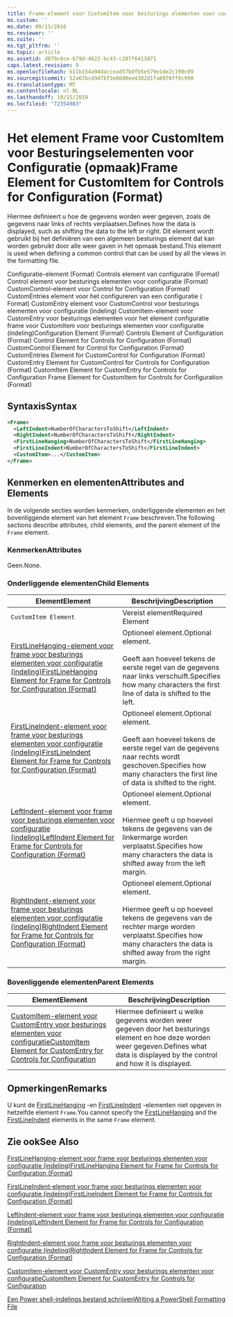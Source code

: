 ```yaml
---
title: Frame-element voor CustomItem voor besturings elementen voor configuratie (indeling) | Microsoft Docs
ms.custom: ''
ms.date: 09/13/2016
ms.reviewer: ''
ms.suite: ''
ms.tgt_pltfrm: ''
ms.topic: article
ms.assetid: d879c8ce-679d-4622-bc43-c207f6413871
caps.latest.revision: 9
ms.openlocfilehash: b11b154a94daccead57bdfb5e579e1de2c190c09
ms.sourcegitcommit: 52a67bcd9d7bf3e8600ea4302d1fa8970ff9c998
ms.translationtype: MT
ms.contentlocale: nl-NL
ms.lasthandoff: 10/15/2019
ms.locfileid: "72354983"
---
```

# <a name="frame-element-for-customitem-for-controls-for-configuration-format"></a><span data-ttu-id="96dac-102">Het element Frame voor CustomItem voor Besturingselementen voor Configuratie (opmaak)</span><span class="sxs-lookup"><span data-stu-id="96dac-102">Frame Element for CustomItem for Controls for Configuration (Format)</span></span>

<span data-ttu-id="96dac-103">Hiermee definieert u hoe de gegevens worden weer gegeven, zoals de gegevens naar links of rechts verplaatsen.</span><span class="sxs-lookup"><span data-stu-id="96dac-103">Defines how the data is displayed, such as shifting the data to the left or right.</span></span> <span data-ttu-id="96dac-104">Dit element wordt gebruikt bij het definiëren van een algemeen besturings element dat kan worden gebruikt door alle weer gaven in het opmaak bestand.</span><span class="sxs-lookup"><span data-stu-id="96dac-104">This element is used when defining a common control that can be used by all the views in the formatting file.</span></span>

<span data-ttu-id="96dac-105">Configuratie-element (Format) Controls element van configuratie (Format) Control element voor besturings elementen voor configuratie (Format) CustomControl-element voor Control for Configuration (Format) CustomEntries element voor het configureren van een configuratie ( Format) CustomEntry element voor CustomControl voor besturings elementen voor configuratie (indeling) CustomItem-element voor CustomEntry voor besturings elementen voor het element configuratie frame voor CustomItem voor besturings elementen voor configuratie (indeling)</span><span class="sxs-lookup"><span data-stu-id="96dac-105">Configuration Element (Format) Controls Element of Configuration (Format) Control Element for Controls for Configuration (Format) CustomControl Element for Control for Configuration (Format) CustomEntries Element for CustomControl for Configuration (Format) CustomEntry Element for CustomControl for Controls for Configuration (Format) CustomItem Element for CustomEntry for Controls for Configuration Frame Element for CustomItem for Controls for Configuration (Format)</span></span>

## <a name="syntax"></a><span data-ttu-id="96dac-106">Syntaxis</span><span class="sxs-lookup"><span data-stu-id="96dac-106">Syntax</span></span>

```xml
<Frame>
  <LeftIndent>NumberOfCharactersToShift</LeftIndent>
  <RightIndent>NumberOfCharactersToShift</RightIndent>
  <FirstLineHanging>NumberOfCharactersToShift</FirstLineHanging>
  <FirstLineIndent>NumberOfCharactersToShift</FirstLineIndent>
  <CustomItem>...</CustomItem>
</Frame>
```

## <a name="attributes-and-elements"></a><span data-ttu-id="96dac-107">Kenmerken en elementen</span><span class="sxs-lookup"><span data-stu-id="96dac-107">Attributes and Elements</span></span>

<span data-ttu-id="96dac-108">In de volgende secties worden kenmerken, onderliggende elementen en het bovenliggende element van het element `Frame` beschreven.</span><span class="sxs-lookup"><span data-stu-id="96dac-108">The following sections describe attributes, child elements, and the parent element of the `Frame` element.</span></span>

### <a name="attributes"></a><span data-ttu-id="96dac-109">Kenmerken</span><span class="sxs-lookup"><span data-stu-id="96dac-109">Attributes</span></span>

<span data-ttu-id="96dac-110">Geen.</span><span class="sxs-lookup"><span data-stu-id="96dac-110">None.</span></span>

### <a name="child-elements"></a><span data-ttu-id="96dac-111">Onderliggende elementen</span><span class="sxs-lookup"><span data-stu-id="96dac-111">Child Elements</span></span>

|<span data-ttu-id="96dac-112">Element</span><span class="sxs-lookup"><span data-stu-id="96dac-112">Element</span></span>|<span data-ttu-id="96dac-113">Beschrijving</span><span class="sxs-lookup"><span data-stu-id="96dac-113">Description</span></span>|
|-------------|-----------------|
|`CustomItem Element`|<span data-ttu-id="96dac-114">Vereist element</span><span class="sxs-lookup"><span data-stu-id="96dac-114">Required Element</span></span>|
|[<span data-ttu-id="96dac-115">FirstLineHanging-element voor frame voor besturings elementen voor configuratie (indeling)</span><span class="sxs-lookup"><span data-stu-id="96dac-115">FirstLineHanging Element for Frame for Controls for Configuration (Format)</span></span>](./firstlinehanging-element-for-frame-for-controls-for-configuration-format.md)|<span data-ttu-id="96dac-116">Optioneel element.</span><span class="sxs-lookup"><span data-stu-id="96dac-116">Optional element.</span></span><br /><br /> <span data-ttu-id="96dac-117">Geeft aan hoeveel tekens de eerste regel van de gegevens naar links verschuift.</span><span class="sxs-lookup"><span data-stu-id="96dac-117">Specifies how many characters the first line of data is shifted to the left.</span></span>|
|[<span data-ttu-id="96dac-118">FirstLineIndent-element voor frame voor besturings elementen voor configuratie (indeling)</span><span class="sxs-lookup"><span data-stu-id="96dac-118">FirstLineIndent Element for Frame for Controls for Configuration (Format)</span></span>](./firstlineindent-element-for-frame-for-controls-for-configuration-format.md)|<span data-ttu-id="96dac-119">Optioneel element.</span><span class="sxs-lookup"><span data-stu-id="96dac-119">Optional element.</span></span><br /><br /> <span data-ttu-id="96dac-120">Geeft aan hoeveel tekens de eerste regel van de gegevens naar rechts wordt geschoven.</span><span class="sxs-lookup"><span data-stu-id="96dac-120">Specifies how many characters the first line of data is shifted to the right.</span></span>|
|[<span data-ttu-id="96dac-121">LeftIndent-element voor frame voor besturings elementen voor configuratie (indeling)</span><span class="sxs-lookup"><span data-stu-id="96dac-121">LeftIndent Element for Frame for Controls for Configuration (Format)</span></span>](./leftindent-element-for-frame-for-controls-for-configuration-format.md)|<span data-ttu-id="96dac-122">Optioneel element.</span><span class="sxs-lookup"><span data-stu-id="96dac-122">Optional element.</span></span><br /><br /> <span data-ttu-id="96dac-123">Hiermee geeft u op hoeveel tekens de gegevens van de linkermarge worden verplaatst.</span><span class="sxs-lookup"><span data-stu-id="96dac-123">Specifies how many characters the data is shifted away from the left margin.</span></span>|
|[<span data-ttu-id="96dac-124">RightIndent-element voor frame voor besturings elementen voor configuratie (indeling)</span><span class="sxs-lookup"><span data-stu-id="96dac-124">RightIndent Element for Frame for Controls for Configuration (Format)</span></span>](./rightindent-element-for-frame-for-controls-for-configuration-format.md)|<span data-ttu-id="96dac-125">Optioneel element.</span><span class="sxs-lookup"><span data-stu-id="96dac-125">Optional element.</span></span><br /><br /> <span data-ttu-id="96dac-126">Hiermee geeft u op hoeveel tekens de gegevens van de rechter marge worden verplaatst.</span><span class="sxs-lookup"><span data-stu-id="96dac-126">Specifies how many characters the data is shifted away from the right margin.</span></span>|

### <a name="parent-elements"></a><span data-ttu-id="96dac-127">Bovenliggende elementen</span><span class="sxs-lookup"><span data-stu-id="96dac-127">Parent Elements</span></span>

|<span data-ttu-id="96dac-128">Element</span><span class="sxs-lookup"><span data-stu-id="96dac-128">Element</span></span>|<span data-ttu-id="96dac-129">Beschrijving</span><span class="sxs-lookup"><span data-stu-id="96dac-129">Description</span></span>|
|-------------|-----------------|
|[<span data-ttu-id="96dac-130">CustomItem-element voor CustomEntry voor besturings elementen voor configuratie</span><span class="sxs-lookup"><span data-stu-id="96dac-130">CustomItem Element for CustomEntry for Controls for Configuration</span></span>](./customitem-element-for-customentry-for-controls-for-configuration-format.md)|<span data-ttu-id="96dac-131">Hiermee definieert u welke gegevens worden weer gegeven door het besturings element en hoe deze worden weer gegeven.</span><span class="sxs-lookup"><span data-stu-id="96dac-131">Defines what data is displayed by the control and how it is displayed.</span></span>|

## <a name="remarks"></a><span data-ttu-id="96dac-132">Opmerkingen</span><span class="sxs-lookup"><span data-stu-id="96dac-132">Remarks</span></span>

<span data-ttu-id="96dac-133">U kunt de [FirstLineHanging](./firstlinehanging-element-for-frame-for-controls-for-configuration-format.md) -en [FirstLineIndent](./firstlineindent-element-for-frame-for-controls-for-configuration-format.md) -elementen niet opgeven in hetzelfde element `Frame`.</span><span class="sxs-lookup"><span data-stu-id="96dac-133">You cannot specify the [FirstLineHanging](./firstlinehanging-element-for-frame-for-controls-for-configuration-format.md) and the [FirstLineIndent](./firstlineindent-element-for-frame-for-controls-for-configuration-format.md) elements in the same `Frame` element.</span></span>

## <a name="see-also"></a><span data-ttu-id="96dac-134">Zie ook</span><span class="sxs-lookup"><span data-stu-id="96dac-134">See Also</span></span>

[<span data-ttu-id="96dac-135">FirstLineHanging-element voor frame voor besturings elementen voor configuratie (indeling)</span><span class="sxs-lookup"><span data-stu-id="96dac-135">FirstLineHanging Element for Frame for Controls for Configuration (Format)</span></span>](./firstlinehanging-element-for-frame-for-controls-for-configuration-format.md)

[<span data-ttu-id="96dac-136">FirstLineIndent-element voor frame voor besturings elementen voor configuratie (indeling)</span><span class="sxs-lookup"><span data-stu-id="96dac-136">FirstLineIndent Element for Frame for Controls for Configuration (Format)</span></span>](./firstlineindent-element-for-frame-for-controls-for-configuration-format.md)

[<span data-ttu-id="96dac-137">LeftIndent-element voor frame voor besturings elementen voor configuratie (indeling)</span><span class="sxs-lookup"><span data-stu-id="96dac-137">LeftIndent Element for Frame for Controls for Configuration (Format)</span></span>](./leftindent-element-for-frame-for-controls-for-configuration-format.md)

[<span data-ttu-id="96dac-138">RightIndent-element voor frame voor besturings elementen voor configuratie (indeling)</span><span class="sxs-lookup"><span data-stu-id="96dac-138">RightIndent Element for Frame for Controls for Configuration (Format)</span></span>](./rightindent-element-for-frame-for-controls-for-configuration-format.md)

[<span data-ttu-id="96dac-139">CustomItem-element voor CustomEntry voor besturings elementen voor configuratie</span><span class="sxs-lookup"><span data-stu-id="96dac-139">CustomItem Element for CustomEntry for Controls for Configuration</span></span>](./customitem-element-for-customentry-for-controls-for-configuration-format.md)

[<span data-ttu-id="96dac-140">Een Power shell-indelings bestand schrijven</span><span class="sxs-lookup"><span data-stu-id="96dac-140">Writing a PowerShell Formatting File</span></span>](./writing-a-powershell-formatting-file.md)
